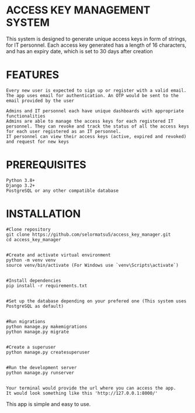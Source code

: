 # ACCESS KEY MANAGEMENT SYSTEM

This system is designed to generate unique access keys in form of strings, for IT personnel. Each access key generated has a length of 16 characters, and has an expiry date, which is set to 30 days after creation


# FEATURES
    Every new user is expected to sign up or register with a valid email.
    The app uses email for authentication. An OTP would be sent to the email provided by the user

    Admins and IT personnel each have unique dashboards with appropriate functionalities
    Admins are able to manage the access keys for each registered IT personnel. They can revoke and track the status of all the access keys for each user registered as an IT personnel.
    IT personnel can view their access keys (active, expired and revoked) and request for new keys


# PREREQUISITES
    Python 3.8+
    Django 3.2+
    PostgreSQL or any other compatible database


# INSTALLATION
    #Clone repository
    git clone https://github.com/selormatsu5/access_key_manager.git
    cd access_key_manager


    #Create and activate virtual environment
    python -m venv venv
    source venv/bin/activate (For Windows use `venv\Scripts\activate`)


    #Install dependencies
    pip install -r requirements.txt


    #Set up the database depending on your prefered one (This system uses PostgreSQL as default)


    #Run migrations
    python manage.py makemigrations
    python manage.py migrate


    #Create a superuser
    python manage.py createsuperuser


    #Run the development server
    python manage.py runserver


    Your terminal would provide the url where you can access the app.
    It would look something like this 'http://127.0.0.1:8000/'


This app is simple and easy to use.

